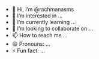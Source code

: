 - 👋 Hi, I’m @rachmanasms
- 👀 I’m interested in ...
- 🌱 I’m currently learning ...
- 💞️ I’m looking to collaborate on ...
- 📫 How to reach me ...
- 😄 Pronouns: ...
- ⚡ Fun fact: ...

<!---
rachmanasms/rachmanasms is a ✨ special ✨ repository because its `README.md` (this file) appears on your GitHub profile.
You can click the Preview link to take a look at your changes.
--->
